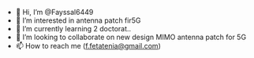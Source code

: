 - 👋 Hi, I’m @Fayssal6449
- 👀 I’m interested in antenna patch fir5G
- 🌱 I’m currently learning 2 doctorat..
- 💞️ I’m looking to collaborate on new design MIMO antenna patch for 5G
- 📫 How to reach me (f.fetatenia@gmail.com)

<!---
Fayssal6449/Fayssal6449 is a ✨ special ✨ repository because its `README.md` (this file) appears on your GitHub profile.
You can click the Preview link to take a look at your changes.
--->
